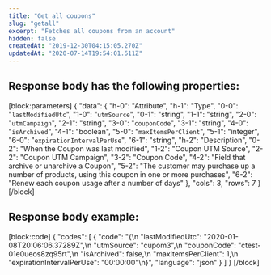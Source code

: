 ```yaml
---
title: "Get all coupons"
slug: "getall"
excerpt: "Fetches all coupons from an account"
hidden: false
createdAt: "2019-12-30T04:15:05.270Z"
updatedAt: "2020-07-14T19:54:01.611Z"
---
```

## Response body has the following properties:
[block:parameters]
{
  "data": {
    "h-0": "Attribute",
    "h-1": "Type",
    "0-0": "`lastModifiedUtc`",
    "1-0": "`utmSource`",
    "0-1": "string",
    "1-1": "string",
    "2-0": "`utmCampaign`",
    "2-1": "string",
    "3-0": "`couponCode`",
    "3-1": "string",
    "4-0": "`isArchived`",
    "4-1": "boolean",
    "5-0": "`maxItemsPerClient`",
    "5-1": "integer",
    "6-0": "`expirationIntervalPerUse`",
    "6-1": "string",
    "h-2": "Description",
    "0-2": "When the Coupon was last modified",
    "1-2": "Coupon UTM Source",
    "2-2": "Coupon UTM Campaign",
    "3-2": "Coupon Code",
    "4-2": "Field that archive or unarchive a Coupon",
    "5-2": "The customer may purchase up a number of products, using this coupon in one or more purchases",
    "6-2": "Renew each coupon usage after a number of days"
  },
  "cols": 3,
  "rows": 7
}
[/block]
## Response body example:
[block:code]
{
  "codes": [
    {
      "code": "{\n    \"lastModifiedUtc\": \"2020-01-08T20:06:06.37289Z\",\n    \"utmSource\": \"cupom3\",\n    \"couponCode\": \"ctest-01e0ueos8zq95rt\",\n    \"isArchived\": false,\n    \"maxItemsPerClient\": 1,\n    \"expirationIntervalPerUse\": \"00:00:00\"\n}",
      "language": "json"
    }
  ]
}
[/block]